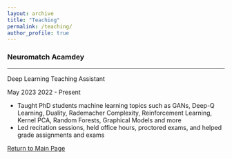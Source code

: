 ```yaml
---
layout: archive
title: "Teaching"
permalink: /teaching/
author_profile: true
---
```

### Neuromatch Acamdey
------
Deep Learning Teaching Assistant

May 2023 2022 - Present

  * Taught PhD students machine learning topics such as GANs, Deep-Q Learning, Duality, Rademacher Complexity, Reinforcement Learning, Kernel PCA, Random Forests, Graphical Models and more
  * Led recitation sessions, held office hours, proctored exams, and helped grade assignments and exams



[Return to Main Page](https://adrita78.github.io)
